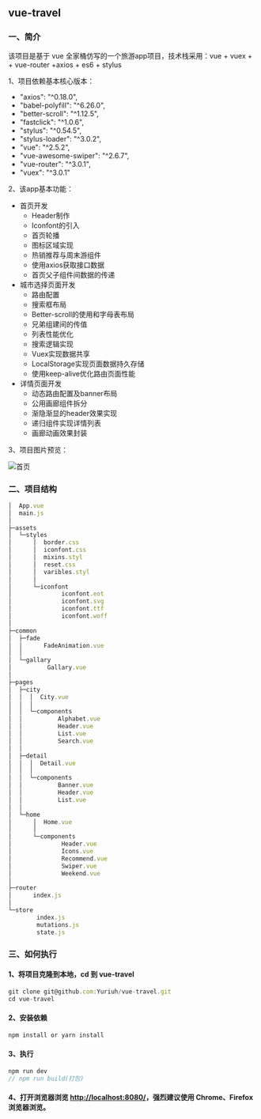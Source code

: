 
## vue-travel


### 一、简介
该项目是基于 vue 全家桶仿写的一个旅游app项目，技术栈采用：vue + vuex + + vue-router +axios + es6 + stylus 

1、项目依赖基本核心版本：
* "axios": "^0.18.0",
* "babel-polyfill": "^6.26.0",
* "better-scroll": "^1.12.5",
* "fastclick": "^1.0.6",
* "stylus": "^0.54.5",
* "stylus-loader": "^3.0.2",
* "vue": "^2.5.2",
* "vue-awesome-swiper": "^2.6.7",
* "vue-router": "^3.0.1",
* "vuex": "^3.0.1"

2、该app基本功能：
* 首页开发
  * Header制作
  * Iconfont的引入
  * 首页轮播
  * 图标区域实现
  * 热销推荐与周末游组件
  * 使用axios获取接口数据
  * 首页父子组件间数据的传递
* 城市选择页面开发
  * 路由配置
  * 搜索框布局
  * Better-scroll的使用和字母表布局
  * 兄弟组建间的传值
  * 列表性能优化
  * 搜索逻辑实现
  * Vuex实现数据共享
  * LocalStorage实现页面数据持久存储
  * 使用keep-alive优化路由页面性能
* 详情页面开发
  * 动态路由配置及banner布局
  * 公用画廊组件拆分
  * 渐隐渐显的header效果实现
  * 递归组件实现详情列表
  * 画廊动画效果封装

3、项目图片预览：

![首页](/travel.gif)

### 二、项目结构

```javascript
│  App.vue
│  main.js
│
├─assets
│  └─styles
│      │  border.css
│      │  iconfont.css
│      │  mixins.styl
│      │  reset.css
│      │  varibles.styl
│      │
│      └─iconfont
│              iconfont.eot
│              iconfont.svg
│              iconfont.ttf
│              iconfont.woff
│
├─common
│  ├─fade
│  │      FadeAnimation.vue
│  │
│  └─gallary
│          Gallary.vue
│
├─pages
│  ├─city
│  │  │  City.vue
│  │  │
│  │  └─components
│  │          Alphabet.vue
│  │          Header.vue
│  │          List.vue
│  │          Search.vue
│  │
│  ├─detail
│  │  │  Detail.vue
│  │  │
│  │  └─components
│  │          Banner.vue
│  │          Header.vue
│  │          List.vue
│  │
│  └─home
│      │  Home.vue
│      │
│      └─components
│              Header.vue
│              Icons.vue
│              Recommend.vue
│              Swiper.vue
│              Weekend.vue
│
├─router
│      index.js
│
└─store
        index.js
        mutations.js
        state.js
```
### 三、如何执行

####  1、将项目克隆到本地，cd 到 vue-travel
```javascript
git clone git@github.com:Yuriuh/vue-travel.git
cd vue-travel
```
#### 2、安装依赖
```javascript
npm install or yarn install
```
#### 3、执行
```javascript
npm run dev
// npm run build(打包)
```
#### 4、打开浏览器浏览 [http://localhost:8080/](http://localhost:8080/)，强烈建议使用 Chrome、Firefox 浏览器浏览。

